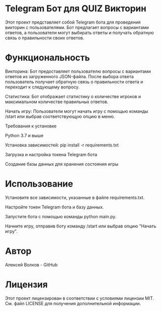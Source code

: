 # Telegram Бот для QUIZ Викторин

Этот проект представляет собой Telegram бота для проведения викторин с пользователями. Бот предлагает вопросы с вариантами ответов, а пользователи могут выбирать ответы и получать обратную связь о правильности своих ответов.

# Функциональность

Викторина: Бот предоставляет пользователю вопросы с вариантами ответов из загруженного JSON-файла. После выбора ответа пользователь получает обратную связь о правильности ответа и переходит к следующему вопросу.

Статистика: Бот отображает статистику о количестве игроков и максимальном количестве правильных ответов.

Начать игру: Пользователи могут начать игру с помощью команды /start или выбрав соответствующую опцию в меню.

Требования к установке

Python 3.7 и выше

Установка зависимостей: pip install -r requirements.txt

Загрузка и настройка токена Telegram бота

Создание базы данных для хранения состояния игры

# Использование

Установите все зависимости, указанные в файле requirements.txt.

Настройте токен Telegram бота и базу данных.

Запустите бота с помощью команды python main.py.

Начните игру, отправив боту команду /start или выбрав опцию "Начать игру".

# Автор
Алексей Волков - GitHub

# Лицензия
Этот проект лицензирован в соответствии с условиями лицензии MIT. См. файл LICENSE для получения дополнительной информации.

